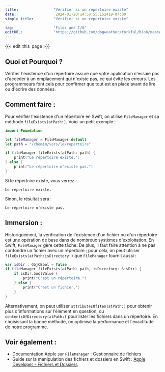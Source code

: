 ```yaml
---
title:                "Vérifier si un répertoire existe"
date:                  2024-01-20T14:58:55.152419-07:00
simple_title:         "Vérifier si un répertoire existe"

tag:                  "Files and I/O"
editURL:              "https://github.com/dogweather/forkful/blob/master/content/fr/swift/checking-if-a-directory-exists.md"
---
```


{{< edit_this_page >}}

## Quoi et Pourquoi ?
Vérifier l'existence d'un répertoire assure que votre application n'essaie pas d'accéder à un emplacement qui n'existe pas, ce qui évite les erreurs. Les programmeurs font cela pour confirmer que tout est en place avant de lire ou d'écrire des données.

## Comment faire :
Pour vérifier l'existence d'un répertoire en Swift, on utilise `FileManager` et sa méthode `fileExists(atPath:)`. Voici un petit exemple :

```Swift
import Foundation

let fileManager = FileManager.default
let path = "/chemin/vers/le/repertoire"

if fileManager.fileExists(atPath: path) {
    print("Le répertoire existe.")
} else {
    print("Le répertoire n'existe pas.")
}
```

Si le répertoire existe, vous verrez : 
```
Le répertoire existe.
```

Sinon, le résultat sera :
```
Le répertoire n'existe pas.
```

## Immersion :
Historiquement, la vérification de l'existence d'un fichier ou d'un répertoire est une opération de base dans de nombreux systèmes d'exploitation. En Swift, `FileManager` gère cette tâche. De plus, il faut faire attention à ne pas confondre un fichier avec un répertoire ; pour cela, on peut utiliser `fileExists(atPath:isDirectory:)` que `FileManager` fournit aussi :

```Swift
var isDir : ObjCBool = false
if fileManager.fileExists(atPath: path, isDirectory: &isDir) {
    if isDir.boolValue {
        print("C'est un répertoire.")
    } else {
        print("C'est un fichier.")
    }
}
```

Alternativement, on peut utiliser `attributesOfItem(atPath:)` pour obtenir plus d'informations sur l'élément en question, ou `contentsOfDirectory(atPath:)` pour lister les fichiers dans un répertoire. En choisissant la bonne méthode, on optimise la performance et l'exactitude de notre programme.

## Voir également :
- Documentation Apple sur `FileManager` : [Gestionnaire de fichiers](https://developer.apple.com/documentation/foundation/filemanager)
- Guide sur la manipulation des fichiers et dossiers en Swift : [Apple Developer - Fichiers et Dossiers](https://developer.apple.com/documentation/foundation/file_system)

